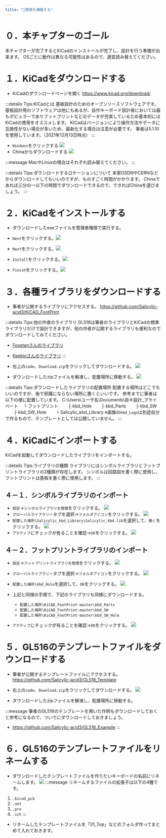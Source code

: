 ```yaml
---
title: "🧰環境を構築する"
---
```


# ０．本チャプターのゴール

本チャプターが完了するとKiCadのインストールが完了し、設計を行う準備が出来ます。
OSごとに動作は異なる可能性はあるので、適宜読み替えてください。

# １．KiCadをダウンロードする

- KiCadのダウンロードページを開く
https://www.kicad.org/download/

:::details Tips:KiCadとは
基板設計のためのオープンソースソフトウェアです。
基板設計用のソフトウェアは他にもあるが、自作キーボード設計者においては最もポピュラーでありフットプリントなどのデータが充実しているため基本的にはKiCadの使用をオススメします。
KiCadはバージョンにより操作方法やデータに互換性がない場合が多いため、最新化する場合は注意が必要です。
筆者は5.1.10を使用しています。（2021年12月13日時点）
:::

- `Windwos`をクリックする
![](/images/gl516design/2-1_download-1.png)
- Chinaからダウンロードする
![](/images/gl516design/2-2_download-2.png)

:::message
MacやLinuxの場合はそれぞれ読み替えてください。
:::

:::details Tips:ダウンロードするロケーションについて
本家OSDNやCERNなどからダウンロードしてもいいのですが、ものすごく時間がかかります。
Chinaであれば三分の一以下の時間でダウンロードできるので、できればChinaを選びましょう。
:::

# ２．KiCadをインストールする

- ダウンロードしたexeファイルを管理者権限で実行する。

- `Next`をクリックする。![](/images/gl516design/2-3_install-1.png)
- `Next`をクリックする。![](/images/gl516design/2-4_install-2.png)
- `Install`をクリックする。![](/images/gl516design/2-5_install-3.png)
- `Finish`をクリックする。![](/images/gl516design/2-6_install-4.png)

# ３．各種ライブラリをダウンロードする

- 筆者が公開するライブラリにアクセスする。
https://github.com/Salicylic-acid3/KiCAD_FootPrint

:::details Tips:他の作者のライブラリ
GL516は筆者のライブラリとKiCadの標準ライブラリだけで設計できますが、他の作者が公開するライブラリも便利なのでダウンロードしてみてください。
- [Foostanさんのライブラリ](https://github.com/foostan/kbd)
- [Keebioさんのライブラリ](https://github.com/keebio/Keebio-Parts.pretty)
:::

- 右上の`code`、`Download.zip`をクリックしてダウンロードする。
![](/images/gl516design/2-7_download-3.png)

- ダウンロードしたzipファイルを解凍し、配置場所に移動する。
![](/images/gl516design/2-8_download-4.png)

:::details Tips:ダウンロードしたライブラリの配置場所
配置する場所はどこでもいいのですが、後で邪魔にならない場所に置くといいです。
参考までに筆者は以下の様に配置しています。
C:\Users\ユーザ名\Documents\自キ設計_プライベート
　└ フットプリント
　　├ kbd_Hole
　　├ kbd_Parts
　　├ kbd_SW
　　├ kbd_SW_Hole
　　└ Salicylic_kbd_Library
※画像の`kbd_Logo`は別途自分で作るもので、テンプレートとしては公開していません。
:::

# ４．KiCadにインポートする

KiCadを起動してダウンロードしたライブラリをインポートする。

:::details Tips:ライブラリの種類
ライブラリにはシンボルライブラリとフットプリントライブラリの2種類が存在します。
シンボルは回路図を書く際に使用し、フットプリントは基板を書く際に使用します。
:::

## ４－１．シンボルライブラリのインポート

- `設定`→`シンボルライブラリを管理`をクリックする。
![](/images/gl516design/2-9_symbol-1.png)
- `グローバルライブラリー`タブを選択→`フォルダアイコン`をクリックする。
![](/images/gl516design/2-10_symbol-2.png)
- `配置した場所\Salicylic_kbd_Library\Salicylic_kbd.lib`を選択して、`開く`をクリックする。
![](/images/gl516design/2-11_symbol-3.png)
- `アクティブ`にチェックが有ることを確認→`OK`をクリックする。
![](/images/gl516design/2-12_symbol-4.png)


## ４－２．フットプリントライブラリのインポート

- `設定`→`フットプリントライブラリを管理`をクリックする。
![](/images/gl516design/2-13_footprint-1.png)
- `グローバルライブラリー`タブを選択→`フォルダアイコン`をクリックする。
![](/images/gl516design/2-14_footprint-2.png)
- `配置した場所\kbd_Hole`を選択して、`OK`をクリックする。
![](/images/gl516design/2-15_footprint-3.png)

- 上記と同様の手順で、下記のライブラリも同様にダウンロードする。
	- `配置した場所\KiCAD_FootPrint-master\kbd_Parts`
	- `配置した場所\KiCAD_FootPrint-master\kbd_SW`
	- `配置した場所\KiCAD_FootPrint-master\kbd_SW_Hole`

- `アクティブ`にチェックが有ることを確認→`OK`をクリックする。
![](/images/gl516design/2-16_footprint-4.png)

# ５．GL516のテンプレートファイルをダウンロードする

- 筆者が公開するテンプレートファイルにアクセスする。
https://github.com/Salicylic-acid3/GL516_Template

- 右上の`code`、`Download.zip`をクリックしてダウンロードする。
![](/images/gl516design/2-17_template-1.png)

- ダウンロードしたzipファイルを解凍し、配置場所に移動する。

:::message
筆者のGL516のテンプレートを用いた作例もダウンロードしておくと参考になるので、ついでにダウンロードしておきましょう。
- https://github.com/Salicylic-acid3/GL516_Example
:::

# ６．GL516のテンプレートファイルをリネームする

- ダウンロードしたテンプレートファイルを作りたいキーボードの名前にリネームします。
![](/images/gl516design/2-18_template-2.png)
:::message
リネームするファイルの拡張子は以下の4種です。
1. `.kicad_pcb`
2. `.net`
3. `.pro`
4. `.sch`
:::

- リネームしたテンプレートファイルを「01_Top」などのフォルダ作ってまとめて入れておきます。
